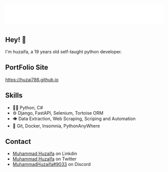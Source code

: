 <h1 align="center">
  <img src="https://github.com/huzai786/huzai786/blob/c2ac1c5af6b3873193afb456fcba84fb2de3125a/name.svg" alt="Muhammad Huzaifa" />
</h1>


## Hey! 👋
I'm huzaifa, a 19 years old self-taught python developer.

## PortFolio Site
https://huzai786.github.io

## Skills
- 👨‍💻 Python, C#
- ⚙️ Django, FastAPI, Selenium, Tortoise ORM
- 👁️ Data Extraction, Web Scraping, Scriping and Automation
- 💽 Git, Docker, Insomnia, PythonAnyWhere

## Contact
- [Muhammad Huzaifa](https://www.linkedin.com/in/muhammad-huzaifa-a9697a1b7) on Linkdin
- [Muhammad Huzaifa](https://twitter.com/huzaifa09007140) on Twitter
- [MuhammadHuzaifa#9033](./) on Discord
